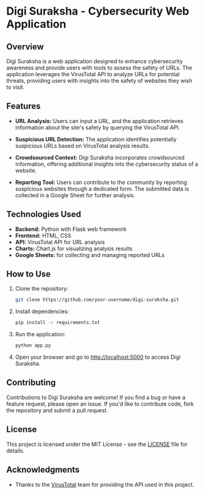 # Digi Suraksha - Cybersecurity Web Application

## Overview

Digi Suraksha is a web application designed to enhance cybersecurity awareness and provide users with tools to assess the safety of URLs. The application leverages the VirusTotal API to analyze URLs for potential threats, providing users with insights into the safety of websites they wish to visit.

## Features

- **URL Analysis:** Users can input a URL, and the application retrieves information about the site's safety by querying the VirusTotal API.

- **Suspicious URL Detection:** The application identifies potentially suspicious URLs based on VirusTotal analysis results.

- **Crowdsourced Context:** Digi Suraksha incorporates crowdsourced information, offering additional insights into the cybersecurity status of a website.

- **Reporting Tool:** Users can contribute to the community by reporting suspicious websites through a dedicated form. The submitted data is collected in a Google Sheet for further analysis.

## Technologies Used

- **Backend:** Python with Flask web framework
- **Frontend:** HTML, CSS
- **API:** VirusTotal API for URL analysis
- **Charts:** Chart.js for visualizing analysis results
- **Google Sheets:** for collecting and managing reported URLs

## How to Use

1. Clone the repository:

   ```bash
   git clone https://github.com/your-username/digi-suraksha.git
   ```

2. Install dependencies:

   ```bash
   pip install -r requirements.txt
   ```

3. Run the application:

   ```bash
   python app.py
   ```

4. Open your browser and go to [http://localhost:5000](http://localhost:5000) to access Digi Suraksha.

## Contributing

Contributions to Digi Suraksha are welcome! If you find a bug or have a feature request, please open an issue. If you'd like to contribute code, fork the repository and submit a pull request.

## License

This project is licensed under the MIT License - see the [LICENSE](LICENSE) file for details.

## Acknowledgments

- Thanks to the [VirusTotal](https://www.virustotal.com) team for providing the API used in this project.
